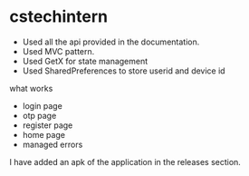 # cstechintern

- Used all the api provided in the documentation.
- Used MVC pattern. 
- Used GetX for state management
- Used SharedPreferences to store userid and device id

what works
- login page
- otp page
- register page
- home page
- managed errors

I have added an apk of the application in the releases section.
